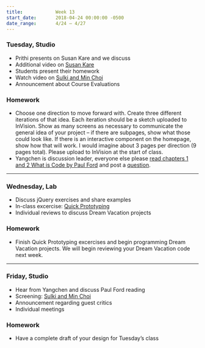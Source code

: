 ```yaml
---
title:            Week 13
start_date:       2018-04-24 00:00:00 -0500
date_range:       4/24 – 4/27
---
```


### Tuesday, Studio

- Prithi presents on Susan Kare and we discuss
- Additional video on [Susan Kare](https://www.youtube.com/watch?v=y4-2iTJW-2Y)
- Students present their homework
- Watch video on [Sulki and Min Choi](https://www.youtube.com/watch?v=2pHsnavgw3U)
- Announcement about Course Evaluations

### Homework

- Choose one direction to move forward with. Create three different iterations of that idea. Each iteration should be a sketch uploaded to InVision. Show as many screens as necessary to communicate the general idea of your project – if there are subpages, show what those could look like. If there is an interactive component on the homepage, show how that will work. I would imagine about 3 pages per direction (9 pages total). Please upload to InVision at the start of class.
- Yangchen is discussion leader, everyone else please [read chapters 1 and 2 What is Code by Paul Ford](https://www.bloomberg.com/graphics/2015-paul-ford-what-is-code/) and post a [question](https://docs.google.com/document/d/1yelAV-Etvn9qG8Pfjezel0LMnHYFZlk0rTlHygOu10c/edit?usp=sharing).

---

### Wednesday, Lab

- Discuss jQuery exercises and share examples
- In-class excercise: [Quick Prototyping](/lectures/lab/quick-prototyping)
- Individual reviews to discuss Dream Vacation projects

### Homework

- Finish Quick Prototyping excercises and begin programming Dream Vacation projects. We will
  begin reviewing your Dream Vacation code next week.

---

### Friday, Studio

- Hear from Yangchen and discuss Paul Ford reading
- Screening: [Sulki and Min Choi](https://www.youtube.com/watch?v=2pHsnavgw3U)
- Announcement regarding guest critics
- Individual meetings

### Homework
- Have a complete draft of your design for Tuesday&rsquo;s class


